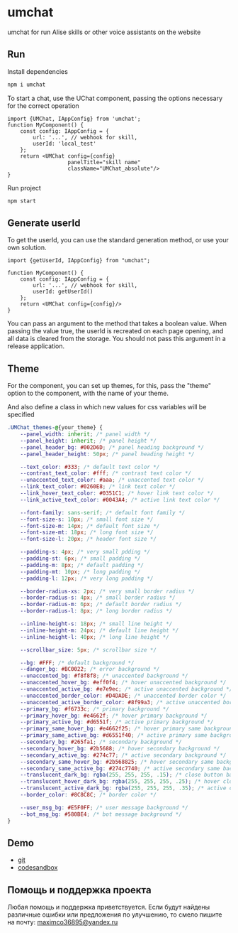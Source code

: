 # umchat
umchat for run Alise skills or other voice assistants on the website

## Run
Install dependencies 
```bash
npm i umchat
```
To start a chat, use the UChat component, passing the options necessary for the correct operation
```tsx
import {UMChat, IAppConfig} from 'umchat';
function MyComponent() {
    const config: IAppConfig = {
        url: '...', // webhook for skill,
        userId: 'local_test'
    };
    return <UMChat config={config}
                   panelTitle="skill name"
                   className="UMChat_absolute"/>
}
```
Run project
```bash
npm start
```

## Generate userId
To get the userId, you can use the standard generation method, or use your own solution.
```tsx
import {getUserId, IAppConfig} from "umchat";

function MyComponent() {
    const config: IAppConfig = {
        url: '...', // webhook for skill,
        userId: getUserId()
    };
    return <UMChat config={config}/>
}
```
You can pass an argument to the method that takes a boolean value. When passing the value true, the userId is recreated on each page opening, and all data is cleared from the storage. You should not pass this argument in a release application.

## Theme
For the component, you can set up themes, for this, pass the "theme" option to the component, with the name of your theme.

And also define a class in which new values for css variables will be specified
```css
.UMChat_themes-@{your_theme} {
    --panel_width: inherit; /* panel width */
    --panel_height: inherit; /* panel height */
    --panel_header_bg: #002D6D; /* panel heading background */
    --panel_header_height: 50px; /* panel heading height */

    --text_color: #333; /* default text color */
    --contrast_text_color: #fff; /* contrast text color */
    --unaccented_text_color: #aaa; /* unaccented text color */
    --link_text_color: #0260E8; /* link text color */
    --link_hover_text_color: #0351C1; /* hover link text color */
    --link_active_text_color: #0043A4; /* active link text color */

    --font-family: sans-serif; /* default font family */
    --font-size-s: 10px; /* small font size */
    --font-size-m: 14px; /* default font size */
    --font-size-mt: 18px; /* long font size */
    --font-size-l: 20px; /* header font size */

    --padding-s: 4px; /* very small pdding */
    --padding-st: 6px; /* small padding */
    --padding-m: 8px; /* default padding */
    --padding-mt: 10px; /* long padding */
    --padding-l: 12px; /* very long padding */

    --border-radius-xs: 2px; /* very small border radius */
    --border-radius-s: 4px; /* small border radius */
    --border-radius-m: 6px; /* default border radius */
    --border-radius-l: 8px; /* long border radius */

    --inline-height-s: 18px; /* small line height */
    --inline-height-m: 24px; /* default line height */
    --inline-height-l: 40px; /* long line height */

    --scrollbar_size: 5px; /* scrollbar size */

    --bg: #FFF; /* default background */
    --danger_bg: #BC0022; /* error background */
    --unaccented_bg: #f8f8f8; /* unaccented background */
    --unaccented_hover_bg: #eff0f4; /* hover unaccented background */
    --unaccented_active_bg: #e7e9ec; /* active unaccented background */
    --unaccented_border_color: #D4DADE; /* unaccented border color */
    --unaccented_active_border_color: #8f99a3; /* active unaccented border color */
    --primary_bg: #f6733c; /* primary background */
    --primary_hover_bg: #e4662f; /* hover primary background */
    --primary_active_bg: #d6551f; /* active primary background */
    --primary_same_hover_bg: #e4662f25; /* hover primary same background */
    --primary_same_active_bg: #d6551f40; /* active primary same background */
    --secondary_bg: #265fa1; /* secondary background */
    --secondary_hover_bg: #2b5688; /* hover secondary background */
    --secondary_active_bg: #274c77; /* active secondary background */
    --secondary_same_hover_bg: #2b568825; /* hover secondary same background */
    --secondary_same_active_bg: #274c7740; /* active secondary same background */
    --translucent_dark_bg: rgba(255, 255, 255, .15); /* close button background */
    --translucent_hover_dark_bg: rgba(255, 255, 255, .25); /* hover close button background */
    --translucent_active_dark_bg: rgba(255, 255, 255, .35); /* active close button background */
    --border_color: #8C8C8C; /* border color */

    --user_msg_bg: #E5F0FF; /* user message background */
    --bot_msg_bg: #580BE4; /* bot message background */
}
```

## Demo
- [git](https://github.com/max36895/umchat_demo)
- [codesandbox](https://codesandbox.io/s/github/max36895/umchat_demo)

Помощь и поддержка проекта
------
Любая помощь и поддержка приветствуется.
Если будут найдены различные ошибки или предложения по улучшению, то смело пишите на почту: maximco36895@yandex.ru